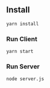 ## Install

```
yarn install
```

### Run Client

```
yarn start
```

### Run Server

```
node server.js
```